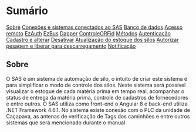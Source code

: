 # Sumário
<!-- TOC depthFrom:1 depthTo:2 withLinks:1 updateOnSave:1 orderedList:0 -->

[Sobre](#sobre)
[Conexões e sistemas conectados ao SAS](#)
  [Banco de dados](#)
  [Acesso remoto](#)
  [EzAuth](#)
  [EzBus](#)
  [Dapper](#)
  [ControleORFid](#)
[Métodos](#)
[Autenticação](#)
[Cadastro e alterar](#)
[Desativar](#)
[Atualização do estoque dos silos](#)
[Autorizar pesagem e liberar para descarregamento](#)
[Notificação](#)

## Sobre
O SAS é um sistema de automação de silo, o intuito de criar este sistema é para
simplificar o modo de controle dos silos. Neste sistema será possível visualizar o estoque de cada
matéria prima em tempo real, acompanhar o status de entrega da matéria prima, controle de
cadastros de fornecedores e entre outros. O SAS utiliza como front-end o Angular 8 e back-end
utiliza .NET Framework 4.6.1. No sistema existe conexão com o PLC da unidade de Caçapava, as
antenas de verificação de Tags dos caminhões e entre outros sistemas que será mencionado
durante o manual
